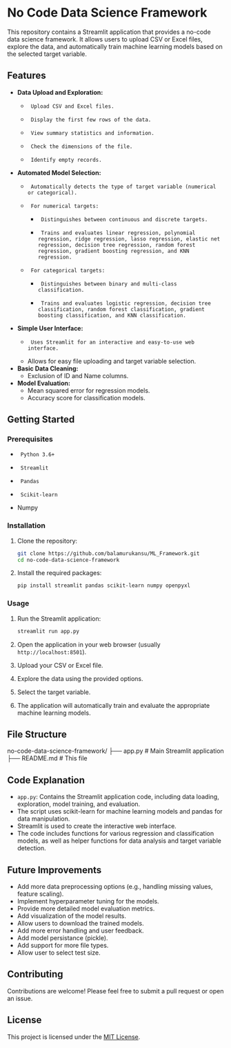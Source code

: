 # No Code Data Science Framework

This repository contains a Streamlit application that provides a no-code data science framework. It allows users to upload CSV or Excel files, explore the data, and automatically train machine learning models based on the selected target variable.

## Features

-   **Data Upload and Exploration:**
    -      Upload CSV and Excel files.
    -      Display the first few rows of the data.
    -      View summary statistics and information.
    -      Check the dimensions of the file.
    -      Identify empty records.
-   **Automated Model Selection:**
    -      Automatically detects the type of target variable (numerical or categorical).
    -      For numerical targets:
        -      Distinguishes between continuous and discrete targets.
        -      Trains and evaluates linear regression, polynomial regression, ridge regression, lasso regression, elastic net regression, decision tree regression, random forest regression, gradient boosting regression, and KNN regression.
    -      For categorical targets:
        -      Distinguishes between binary and multi-class classification.
        -      Trains and evaluates logistic regression, decision tree classification, random forest classification, gradient boosting classification, and KNN classification.
-   **Simple User Interface:**
    -      Uses Streamlit for an interactive and easy-to-use web interface.
    -   Allows for easy file uploading and target variable selection.
-   **Basic Data Cleaning:**
    -   Exclusion of ID and Name columns.
-   **Model Evaluation:**
    -   Mean squared error for regression models.
    -   Accuracy score for classification models.

## Getting Started

### Prerequisites

-      Python 3.6+
-      Streamlit
-      Pandas
-      Scikit-learn
-   Numpy

### Installation

1.  Clone the repository:

    ```bash
    git clone https://github.com/balamurukansu/ML_Framework.git
    cd no-code-data-science-framework
    ```

2.  Install the required packages:

    ```bash
    pip install streamlit pandas scikit-learn numpy openpyxl
    ```

### Usage

1.  Run the Streamlit application:

    ```bash
    streamlit run app.py
    ```

2.  Open the application in your web browser (usually `http://localhost:8501`).

3.  Upload your CSV or Excel file.

4.  Explore the data using the provided options.

5.  Select the target variable.

6.  The application will automatically train and evaluate the appropriate machine learning models.

## File Structure
no-code-data-science-framework/
├── app.py          # Main Streamlit application
├── README.md       # This file


## Code Explanation

-   `app.py`: Contains the Streamlit application code, including data loading, exploration, model training, and evaluation.
-   The script uses scikit-learn for machine learning models and pandas for data manipulation.
-   Streamlit is used to create the interactive web interface.
-   The code includes functions for various regression and classification models, as well as helper functions for data analysis and target variable detection.

## Future Improvements

-   Add more data preprocessing options (e.g., handling missing values, feature scaling).
-   Implement hyperparameter tuning for the models.
-   Provide more detailed model evaluation metrics.
-   Add visualization of the model results.
-   Allow users to download the trained models.
-   Add more error handling and user feedback.
-   Add model persistance (pickle).
-   Add support for more file types.
-   Allow user to select test size.

## Contributing

Contributions are welcome! Please feel free to submit a pull request or open an issue.

## License

This project is licensed under the [MIT License](LICENSE).
